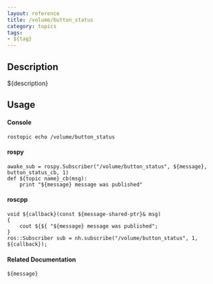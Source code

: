 ```yaml
---
layout: reference
title: /volume/button_status
category: topics
tags: 
- ${tag}
---
```


## Description
${description}

## Usage
#### Console
```
rostopic echo /volume/button_status
```

#### rospy
```
awake_sub = rospy.Subscriber("/volume/button_status", ${message}, button_status_cb, 1)
def ${topic name}_cb(msg):
    print "${message} message was published"
```

#### roscpp
```
void ${callback}(const ${message-shared-ptr}& msg)
{
    cout ${${ "${message} message was published";
}
ros::Subscriber sub = nh.subscribe("/volume/button_status", 1, ${callback});
```

#### Related Documentation
``${message}``